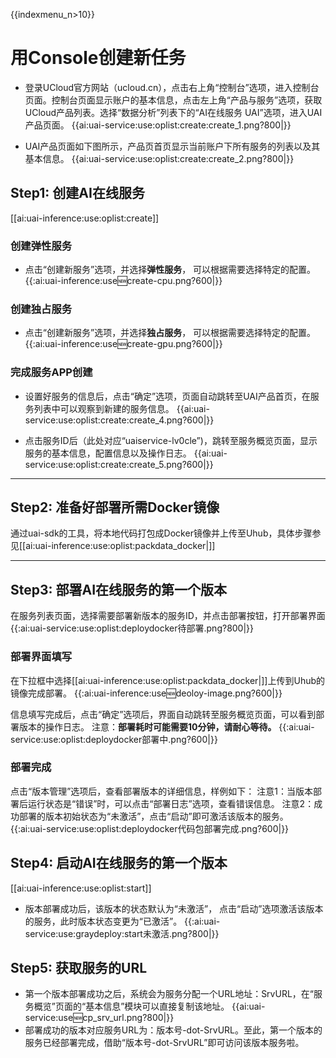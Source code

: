 {{indexmenu_n>10}}

# 用Console创建新任务

  * 登录UCloud官方网站（ucloud.cn），点击右上角“控制台”选项，进入控制台页面。控制台页面显示账户的基本信息，点击左上角“产品与服务”选项，获取UCloud产品列表。选择“数据分析”列表下的“AI在线服务 UAI”选项，进入UAI产品页面。
{{ai:uai-service:use:oplist:create:create_1.png?800|}} 

  * UAI产品页面如下图所示，产品页首页显示当前账户下所有服务的列表以及其基本信息。
{{ai:uai-service:use:oplist:create:create_2.png?800|}} 

## Step1: 创建AI在线服务
[[ai:uai-inference:use:oplist:create]] 

### 创建弹性服务

  * 点击“创建新服务”选项，并选择**弹性服务**， 可以根据需要选择特定的配置。
{{:ai:uai-inference:use:new:create-cpu.png?600|}} 

### 创建独占服务

  * 点击“创建新服务”选项，并选择**独占服务**， 可以根据需要选择特定的配置。
{{:ai:uai-inference:use:new:create-gpu.png?600|}} 

### 完成服务APP创建

  * 设置好服务的信息后，点击“确定”选项，页面自动跳转至UAI产品首页，在服务列表中可以观察到新建的服务信息。
{{ai:uai-service:use:oplist:create:create_4.png?600|}} 


  * 点击服务ID后（此处对应“uaiservice-lv0cle”)，跳转至服务概览页面，显示服务的基本信息，配置信息以及操作日志。
{{ai:uai-service:use:oplist:create:create_5.png?600|}} 

----

## Step2: 准备好部署所需Docker镜像

通过uai-sdk的工具，将本地代码打包成Docker镜像并上传至Uhub，具体步骤参见[[ai:uai-inference:use:oplist:packdata_docker|]]

----

## Step3: 部署AI在线服务的第一个版本
在服务列表页面，选择需要部署新版本的服务ID，并点击部署按钮，打开部署界面 
{{:ai:uai-service:use:oplist:deploydocker待部署.png?800|}} 

### 部署界面填写
在下拉框中选择[[ai:uai-inference:use:oplist:packdata_docker|]]上传到Uhub的镜像完成部署。
{{:ai:uai-inference:use:new:deoloy-image.png?600|}} 

信息填写完成后，点击“确定”选项后，界面自动跳转至服务概览页面，可以看到部署版本的操作日志。
注意：**部署耗时可能需要10分钟，请耐心等待。** 
{{:ai:uai-service:use:oplist:deploydocker部署中.png?600|}} 

### 部署完成
点击“版本管理”选项后，查看部署版本的详细信息，样例如下：
注意1：当版本部署后运行状态是“错误”时，可以点击“部署日志”选项，查看错误信息。
注意2：成功部署的版本初始状态为“未激活”，点击“启动”即可激活该版本的服务。
{{:ai:uai-service:use:oplist:deploydocker代码包部署完成.png?600|}} 

## Step4: 启动AI在线服务的第一个版本
[[ai:uai-inference:use:oplist:start]] 

  * 版本部署成功后，该版本的状态默认为“未激活”， 点击“启动”选项激活该版本的服务，此时版本状态变更为“已激活”。
{{:ai:uai-service:use:graydeploy:start未激活.png?800|}}

## Step5: 获取服务的URL

  * 第一个版本部署成功之后，系统会为服务分配一个URL地址：SrvURL，在“服务概览”页面的“基本信息”模块可以直接复制该地址。
{{ai:uai-service:use:new:cp_srv_url.png?800|}}
  * 部署成功的版本对应服务URL为：版本号-dot-SrvURL。至此，第一个版本的服务已经部署完成，借助“版本号-dot-SrvURL”即可访问该版本服务啦。

